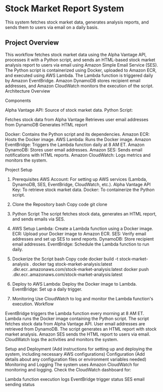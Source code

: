 # Stock Market Report System
This system fetches stock market data, generates analysis reports, and sends them to users via email on a daily basis.

## Project Overview
This workflow fetches stock market data using the Alpha Vantage API, processes it with a Python script, and sends an HTML-based stock market analysis report to users via email using Amazon Simple Email Service (SES). The Python script is containerized using Docker, uploaded to Amazon ECR, and executed using AWS Lambda. The Lambda function is triggered daily by Amazon EventBridge. Amazon DynamoDB stores recipient email addresses, and Amazon CloudWatch monitors the execution of the script.
Architecture Overview


Components

Alpha Vantage API: Source of stock market data.
Python Script:

Fetches stock data from Alpha Vantage
Retrieves user email addresses from DynamoDB
Generates HTML report


Docker: Contains the Python script and its dependencies.
Amazon ECR: Hosts the Docker image.
AWS Lambda: Runs the Docker image.
Amazon EventBridge: Triggers the Lambda function daily at 8 AM ET.
Amazon DynamoDB: Stores user email addresses.
Amazon SES: Sends email notifications with HTML reports.
Amazon CloudWatch: Logs metrics and monitors the system.

Project Setup
1. Prerequisites
AWS Account: For setting up AWS services (Lambda, DynamoDB, SES, EventBridge, CloudWatch, etc.).
Alpha Vantage API Key: To retrieve stock market data.
Docker: To containerize the Python script.
2. Clone the Repository
bash
Copy code
git clone <repository-url>
3. Python Script
The script fetches stock data, generates an HTML report, and sends emails via SES.

4. AWS Setup
Lambda: Create a Lambda function using a Docker image.
ECR: Upload your Docker image to Amazon ECR.
SES: Verify email addresses and set up SES to send reports.
DynamoDB: Store recipient email addresses.
EventBridge: Schedule the Lambda function to run daily.
5. Dockerize the Script
bash
Copy code
docker build -t stock-market-analysis .
docker tag stock-market-analysis:latest <aws-account-id>.dkr.ecr.<region>.amazonaws.com/stock-market-analysis:latest
docker push <aws-account-id>.dkr.ecr.<region>.amazonaws.com/stock-market-analysis:latest
6. Deploy to AWS
Lambda: Deploy the Docker image to Lambda.
EventBridge: Set up a daily trigger.
7. Monitoring
Use CloudWatch to log and monitor the Lambda function's execution.
Workflow

EventBridge triggers the Lambda function every morning at 8 AM ET.
Lambda runs the Docker image containing the Python script.
The script fetches stock data from Alpha Vantage API.
User email addresses are retrieved from DynamoDB.
The script generates an HTML report with stock market analysis.
Amazon SES sends the HTML report to users via email.
CloudWatch logs the activities and monitors the system.

Setup and Deployment
(Add instructions for setting up and deploying the system, including necessary AWS configurations)
Configuration
(Add details about any configuration files or environment variables needed)
Monitoring and Logging
The system uses Amazon CloudWatch for monitoring and logging. Check the CloudWatch dashboard for:

Lambda function execution logs
EventBridge trigger status
SES email sending status
